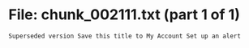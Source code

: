 ﻿# File: chunk_002111.txt (part 1 of 1)
```
Superseded version Save this title to My Account Set up an alert
```

